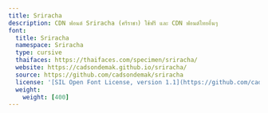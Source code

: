```yaml
---
title: Sriracha
description: CDN ฟอนต์ Sriracha (ศรีราชา) ใช้ฟรี และ CDN ฟอนต์ไทยอื่นๆ
font:
  title: Sriracha
  namespace: Sriracha
  type: cursive
  thaifaces: https://thaifaces.com/specimen/sriracha/
  website: https://cadsondemak.github.io/sriracha/
  source: https://github.com/cadsondemak/sriracha
  license: '[SIL Open Font License, version 1.1](https://github.com/cadsondemak/sriracha/blob/master/OFL.txt)'
  weight:
    weight: [400]
---
```


<div></div>
